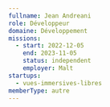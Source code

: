```yaml
---
fullname: Jean Andreani
role: Développeur
domaine: Développement
missions:
  - start: 2022-12-05
    end: 2023-11-05
    status: independent
    employer: Malt
startups:
  - vues-immersives-libres
memberType: autre
---
```


